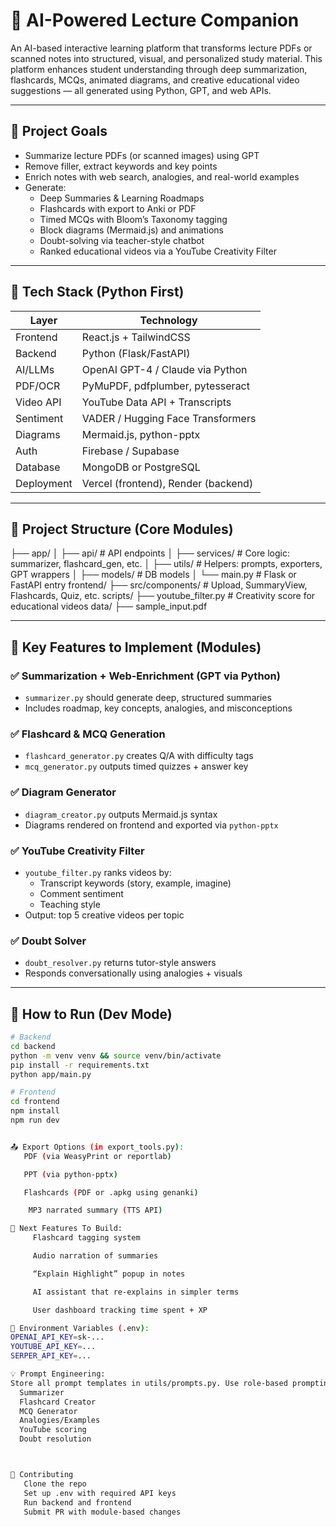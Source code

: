 # 🧠 AI-Powered Lecture Companion

An AI-based interactive learning platform that transforms lecture PDFs or scanned notes into structured, visual, and personalized study material. This platform enhances student understanding through deep summarization, flashcards, MCQs, animated diagrams, and creative educational video suggestions — all generated using Python, GPT, and web APIs.

---

## 🚀 Project Goals

- Summarize lecture PDFs (or scanned images) using GPT
- Remove filler, extract keywords and key points
- Enrich notes with web search, analogies, and real-world examples
- Generate:
  - Deep Summaries & Learning Roadmaps
  - Flashcards with export to Anki or PDF
  - Timed MCQs with Bloom’s Taxonomy tagging
  - Block diagrams (Mermaid.js) and animations
  - Doubt-solving via teacher-style chatbot
  - Ranked educational videos via a YouTube Creativity Filter

---

## 🧱 Tech Stack (Python First)

| Layer       | Technology                |
|------------|----------------------------|
| Frontend   | React.js + TailwindCSS     |
| Backend    | Python (Flask/FastAPI)     |
| AI/LLMs    | OpenAI GPT-4 / Claude via Python |
| PDF/OCR    | PyMuPDF, pdfplumber, pytesseract |
| Video API  | YouTube Data API + Transcripts |
| Sentiment  | VADER / Hugging Face Transformers |
| Diagrams   | Mermaid.js, python-pptx    |
| Auth       | Firebase / Supabase        |
| Database   | MongoDB or PostgreSQL      |
| Deployment | Vercel (frontend), Render (backend) |

---

## 📁 Project Structure (Core Modules)

├── app/
│ ├── api/ # API endpoints
│ ├── services/ # Core logic: summarizer, flashcard_gen, etc.
│ ├── utils/ # Helpers: prompts, exporters, GPT wrappers
│ ├── models/ # DB models
│ └── main.py # Flask or FastAPI entry
frontend/
├── src/components/ # Upload, SummaryView, Flashcards, Quiz, etc.
scripts/
├── youtube_filter.py # Creativity score for educational videos
data/
├── sample_input.pdf


---

## 🧠 Key Features to Implement (Modules)

### ✅ Summarization + Web-Enrichment (GPT via Python)
- `summarizer.py` should generate deep, structured summaries
- Includes roadmap, key concepts, analogies, and misconceptions

### ✅ Flashcard & MCQ Generation
- `flashcard_generator.py` creates Q/A with difficulty tags
- `mcq_generator.py` outputs timed quizzes + answer key

### ✅ Diagram Generator
- `diagram_creator.py` outputs Mermaid.js syntax
- Diagrams rendered on frontend and exported via `python-pptx`

### ✅ YouTube Creativity Filter
- `youtube_filter.py` ranks videos by:
  - Transcript keywords (story, example, imagine)
  - Comment sentiment
  - Teaching style
- Output: top 5 creative videos per topic

### ✅ Doubt Solver
- `doubt_resolver.py` returns tutor-style answers
- Responds conversationally using analogies + visuals

---

## 🧪 How to Run (Dev Mode)

```bash
# Backend
cd backend
python -m venv venv && source venv/bin/activate
pip install -r requirements.txt
python app/main.py

# Frontend
cd frontend
npm install
npm run dev


📤 Export Options (in export_tools.py):
   PDF (via WeasyPrint or reportlab)

   PPT (via python-pptx)

   Flashcards (PDF or .apkg using genanki)

    MP3 narrated summary (TTS API)

🎯 Next Features To Build:
     Flashcard tagging system

     Audio narration of summaries

     “Explain Highlight” popup in notes

     AI assistant that re-explains in simpler terms

     User dashboard tracking time spent + XP

🔐 Environment Variables (.env):
OPENAI_API_KEY=sk-...
YOUTUBE_API_KEY=...
SERPER_API_KEY=...

💡 Prompt Engineering:
Store all prompt templates in utils/prompts.py. Use role-based prompting for:
  Summarizer
  Flashcard Creator
  MCQ Generator
  Analogies/Examples
  YouTube scoring 
  Doubt resolution



🤝 Contributing
   Clone the repo
   Set up .env with required API keys
   Run backend and frontend
   Submit PR with module-based changes